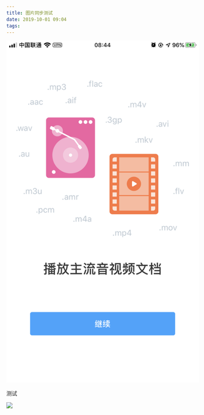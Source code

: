 ```yaml
---
title: 图片同步测试
date: 2019-10-01 09:04
tags: 
---
```


![](/images/2019-10-01-IMG_0086.png)

测试

![](https://i.loli.net/2019/10/01/2cmB4UK5VPj9oLR.png)
